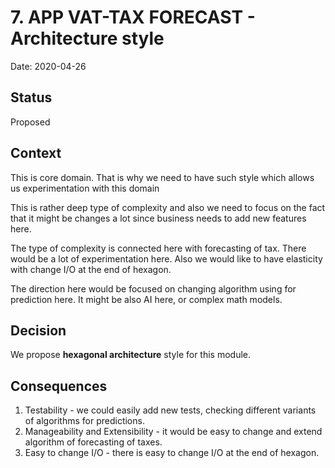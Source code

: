 # 7. APP VAT-TAX FORECAST - Architecture style

Date: 2020-04-26

## Status

Proposed

## Context
This is core domain. That is why we need to have such style
which allows us experimentation with this domain

This is rather deep type of complexity and also we need to focus
on the fact that it might be changes a lot since business needs
to add new features here.

The type of complexity is connected here with forecasting of tax.
There would be a lot of experimentation here. Also we would like
to have elasticity with change I/O at the end of hexagon. 

The direction here would be focused on changing algorithm using 
for prediction here. It might be also AI here, or complex math models.

## Decision
We propose **hexagonal architecture** style for this module.

## Consequences
1. Testability - we could easily add new tests, checking different
variants of algorithms for predictions. 
2. Manageability and Extensibility - it would be easy to change 
and extend algorithm of forecasting of taxes.
3. Easy to change I/O - there is easy to change I/O at the end of hexagon.   
